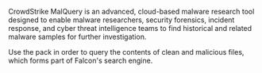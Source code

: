 CrowdStrike MalQuery is an advanced, cloud-based malware research tool designed to enable malware researchers, security forensics, incident response, and cyber threat intelligence teams to find historical and related malware samples for further investigation.

Use the pack in order to query the contents of clean and malicious files, which forms part of Falcon's search engine.